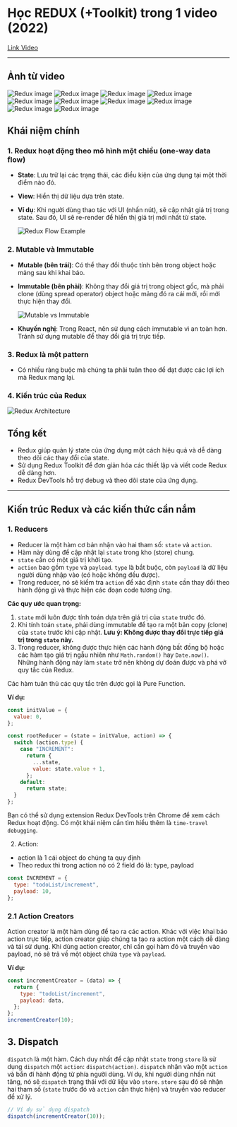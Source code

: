 # Học REDUX (+Toolkit) trong 1 video (2022)

[Link Video](https://www.youtube.com/watch?v=g_K1w8e0lLo)

---

## Ảnh từ video

![Redux image](image.png)
![Redux image](image-1.png)
![Redux image](image-2.png)
![Redux image](image-3.png)
![Redux image](image-4.png)
![Redux image](image-5.png)
![Redux image](image-6.png)
![Redux image](image-7.png)
![Redux image](image-8.png)
![Redux image](image-9.png)

## Khái niệm chính

### 1. Redux hoạt động theo mô hình một chiều (one-way data flow)

- **State**: Lưu trữ lại các trạng thái, các điều kiện của ứng dụng tại một thời điểm nào đó.
- **View**: Hiển thị dữ liệu dựa trên state.
- **Ví dụ**: Khi người dùng thao tác với UI (nhấn nút), sẽ cập nhật giá trị trong state. Sau đó, UI sẽ re-render để hiển thị giá trị mới nhất từ state.

  ![Redux Flow Example](image-10.png)

### 2. Mutable và Immutable

- **Mutable (bên trái)**: Có thể thay đổi thuộc tính bên trong object hoặc mảng sau khi khai báo.
- **Immutable (bên phải)**: Không thay đổi giá trị trong object gốc, mà phải clone (dùng spread operator) object hoặc mảng đó ra cái mới, rồi mới thực hiện thay đổi.

  ![Mutable vs Immutable](image-11.png)

- **Khuyến nghị**: Trong React, nên sử dụng cách immutable vì an toàn hơn. Tránh sử dụng mutable để thay đổi giá trị trực tiếp.

### 3. Redux là một pattern

- Có nhiều ràng buộc mà chúng ta phải tuân theo để đạt được các lợi ích mà Redux mang lại.

### 4. Kiến trúc của Redux

![Redux Architecture](image-12.png)

## Tổng kết

- Redux giúp quản lý state của ứng dụng một cách hiệu quả và dễ dàng theo dõi các thay đổi của state.
- Sử dụng Redux Toolkit để đơn giản hóa các thiết lập và viết code Redux dễ dàng hơn.
- Redux DevTools hỗ trợ debug và theo dõi state của ứng dụng.

---

## Kiến trúc Redux và các kiến thức cần nắm

### 1. Reducers

- Reducer là một hàm cơ bản nhận vào hai tham số: `state` và `action`.
- Hàm này dùng để cập nhật lại `state` trong kho (store) chung.
- `state` cần có một giá trị khởi tạo.
- `action` bao gồm `type` và `payload`. `type` là bắt buộc, còn `payload` là dữ liệu người dùng nhập vào (có hoặc không đều được).
- Trong reducer, nó sẽ kiểm tra `action` để xác định `state` cần thay đổi theo hành động gì và thực hiện các đoạn code tương ứng.

**Các quy ước quan trọng:**

1. `state` mới luôn được tính toán dựa trên giá trị của `state` trước đó.
2. Khi tính toán `state`, phải dùng immutable để tạo ra một bản copy (clone) của `state` trước khi cập nhật. **Lưu ý: Không được thay đổi trực tiếp giá trị trong `state` này.**
3. Trong reducer, không được thực hiện các hành động bất đồng bộ hoặc các hàm tạo giá trị ngẫu nhiên như `Math.random()` hay `Date.now()`. Những hành động này làm `state` trở nên không dự đoán được và phá vỡ quy tắc của Redux.

Các hàm tuân thủ các quy tắc trên được gọi là Pure Function.

**Ví dụ:**

```js
const initValue = {
  value: 0,
};

const rootReducer = (state = initValue, action) => {
  switch (action.type) {
    case "INCREMENT":
      return {
        ...state,
        value: state.value + 1,
      };
    default:
      return state;
  }
};
```

Bạn có thể sử dụng extension Redux DevTools trên Chrome để xem cách Redux hoạt động. Có một khái niệm cần tìm hiểu thêm là `time-travel debugging`.

2. Action:

- action là 1 cái object do chúng ta quy định
- Theo redux thì trong action nó có 2 field đó là: type, payload

```js
const INCREMENT = {
  type: "todoList/increment",
  payload: 10,
};
```

### 2.1 Action Creators

Action creator là một hàm dùng để tạo ra các action. Khác với việc khai báo action trực tiếp, action creator giúp chúng ta tạo ra action một cách dễ dàng và tái sử dụng. Khi dùng action creator, chỉ cần gọi hàm đó và truyền vào payload, nó sẽ trả về một object chứa `type` và `payload`.

**Ví dụ:**

```js
const incrementCreator = (data) => {
  return {
    type: "todoList/increment",
    payload: data,
  };
};
incrementCreator(10);
```

## 3. Dispatch

`dispatch` là một hàm. Cách duy nhất để cập nhật `state` trong `store` là sử dụng `dispatch` một `action`: `dispatch(action)`. `dispatch` nhận vào một `action` và bắn đi hành động từ phía người dùng. Ví dụ, khi người dùng nhấn nút tăng, nó sẽ `dispatch` trạng thái với dữ liệu vào `store`. `store` sau đó sẽ nhận hai tham số (`state` trước đó và `action` cần thực hiện) và truyền vào reducer để xử lý.

```js
// Ví dụ sử dụng dispatch
dispatch(incrementCreator(10));
```
